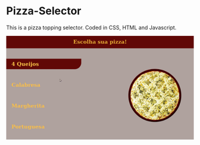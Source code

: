 # Pizza-Selector

This is a pizza topping selector. Coded in CSS, HTML and Javascript.

<img src="images/preview.gif" alt="drawing"/>
